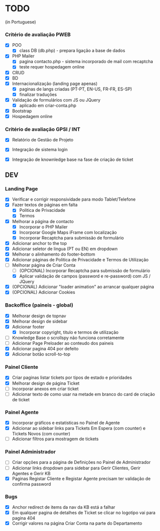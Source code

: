 # TODO

(in Portuguese)

### Critério de avaliação PWEB

- [X] POO
	- [x] class DB (db.php) - prepara ligação a base de dados
- [x] PHP Mailer
	- [x] pagina contacto.php - sistema incorporado de mail com recaptcha
	- [x] teste requer hospedagem online
- [x] CRUD
- [x] BD
- [x] Internacionalização (landing page apenas)
	- [x] paginas de langs criadas (PT-PT, EN-US, FR-FR, ES-SP)
	- [x] finalizar traduções
- [x] Validação de formulários com JS ou JQuery
	- [x] aplicado em criar-conta.php
- [x] Bootstrap
- [x] Hospedagem online

### Critério de avaliação GPSI / INT

- [x] Relatório de Gestão de Projeto
- [x] Integração de sistema login
- [x] Integração de knownledge base na fase de criação de ticket


## DEV
### Landing Page

- [x] Verificar e corrigir responsividade para modo Tablet/Telefone
- [x] Fazer textos de páginas em falta
	- [x] Politica de Privacidade
	- [x] Termos
- [x] Melhorar a página de contacto
	- [x] Incorporar o PHP Mailer
	- [x] Incorporar Google Maps iFrame com localização
	- [x] Incorporar Recaptcha para submissão de formulário
- [x] Adicionar anchor to the top
- [x] Adicionar seletor de lingua (PT ou EN) em dropdown
- [x] Melhorar o alinhamento do footer-bottom
- [x] Adicionar páginas de Politica de Privacidade e Termos de Utilização
- [ ] Melhorar página de Criar Conta
	- [ ] (OPCIONAL) Incorporar Recaptcha para submissão de formulário
	- [x] Aplicar validação de campos (password e re-password) com JS / JQuery
- [x] (OPCIONAL) Adicionar "loader animation" ao arrancar qualquer página
- [x] (OPCIONAL) Adicionar Cookies

### Backoffice (paineis - global)

- [x] Melhorar design de topnav
- [x] Melhorar design de sidebar
- [x] Adicionar footer
	- [x] Incorporar copyright, titulo e termos de utilização
- [ ] Knowledge Base o scrollspy não funciona corretamente
- [ ] Adicionar Page Preloader ao conteudo dos paineis
- [x] Adicionar pagina 404 por defeito
- [x] Adicionar botão scroll-to-top

### Painel Cliente

- [x] Criar paginas listar tickets por tipos de estado e prioridades
- [x] Melhorar design de página Ticket
- [ ] Incorporar anexos em criar ticket
- [ ] Adicionar texto de como usar na metade em branco do card de criação de ticket

### Painel Agente

- [x] Incorporar gráficos e estatisticas no Painel de Agente
- [x] Adicionar ao sidebar links para Tickets Em Espera (com counter) e Tickets Novos (com counter)
- [ ] Adicionar filtros para mostragem de tickets

### Painel Administrador

- [ ] Criar opções para a página de Definições no Painel de Administrador
- [ ] Adicionar links dropdown para sidebar para Gerir Clientes, Gerir Agentes e Gerir KB
- [x] Paginas Registar Cliente e Registar Agente precisam ter validação de confirma password

### Bugs

- [x] Anchor redirect de items da nav da KB está a falhar
- [x] Em qualquer pagina de detalhes de Ticket se clicar no logotipo vai para pagina 404
- [x] Corrigir valores na página Criar Conta na parte do Departamento